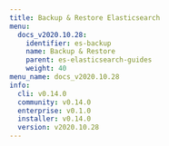 ```yaml
---
title: Backup & Restore Elasticsearch
menu:
  docs_v2020.10.28:
    identifier: es-backup
    name: Backup & Restore
    parent: es-elasticsearch-guides
    weight: 40
menu_name: docs_v2020.10.28
info:
  cli: v0.14.0
  community: v0.14.0
  enterprise: v0.1.0
  installer: v0.14.0
  version: v2020.10.28
---
```


